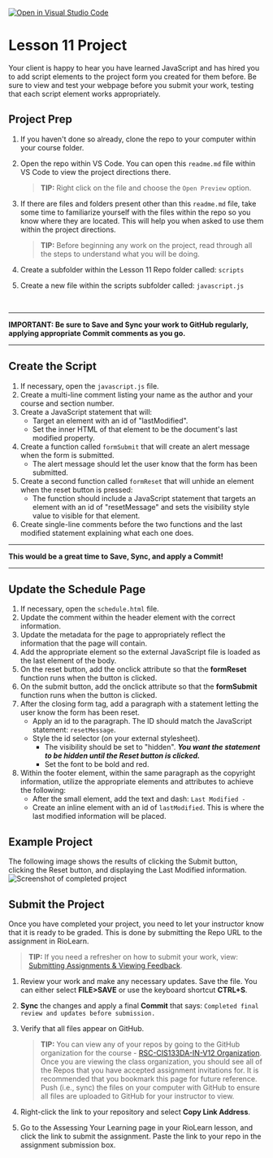 [![Open in Visual Studio Code](https://classroom.github.com/assets/open-in-vscode-718a45dd9cf7e7f842a935f5ebbe5719a5e09af4491e668f4dbf3b35d5cca122.svg)](https://classroom.github.com/online_ide?assignment_repo_id=14159332&assignment_repo_type=AssignmentRepo)
# Lesson 11 Project
Your client is happy to hear you have learned JavaScript and has hired you to add script elements to the project form you created for them before. Be sure to view and test your webpage before you submit your work, testing that each script element works appropriately.

##

## Project Prep
1. If you haven't done so already, clone the repo to your computer within your course folder.
2. Open the repo within VS Code. You can open this `readme.md` file within VS Code to view the project directions there. 

   > **TIP:** Right click on the file and choose the `Open Preview` option.
3. If there are files and folders present other than this `readme.md` file, take some time to familiarize yourself with the files within the repo so you know where they are located. This will help you when asked to use them within the project directions.

   > **TIP:** Before beginning any work on the project, read through all the steps to understand what you will be doing.
4. Create a subfolder within the Lesson 11 Repo folder called: `scripts`
5. Create a new file within the scripts subfolder called: `javascript.js` 

<br>

***
**IMPORTANT: Be sure to Save and Sync your work to GitHub regularly, applying appropriate Commit comments as you go.**
***



## Create the Script
1. If necessary, open the `javascript.js` file.
2. Create a multi-line comment listing your name as the author and your course and section number.
3. Create a JavaScript statement that will:
   - Target an element with an id of "lastModified".
   - Set the inner HTML of that element to be the document's last modified property.
4. Create a function called `formSubmit` that will create an alert message when the form is submitted. 
   - The alert message should let the user know that the form has been submitted.
5. Create a second function called `formReset` that will unhide an element when the reset button is pressed:
   - The function should include a JavaScript statement that targets an element with an id of "resetMessage" and sets the visibility style value to visible for that element.
6. Create single-line comments before the two functions and the last modified statement explaining what each one does.

***
**This would be a great time to Save, Sync, and apply a Commit!**
***

## Update the Schedule Page
1. If necessary, open the `schedule.html` file.
2. Update the comment within the header element with the correct information.
3. Update the metadata for the page to appropriately reflect the information that the page will contain.
4. Add the appropriate element so the external JavaScript file is loaded as the last element of the body.
5. On the reset button, add the onclick attribute so that the **formReset** function runs when the button is clicked. 
6. On the submit button, add the onclick attribute so that the **formSubmit** function runs when the button is clicked.
7. After the closing form tag, add a paragraph with a statement letting the user know the form has been reset.
   - Apply an id to the paragraph. The ID should match the JavaScript statement: `resetMessage`.
   - Style the id selector (on your external stylesheet). 
      - The visibility should be set to "hidden". ***You want the statement to be hidden until the Reset button is clicked.*** 
      - Set the font to be bold and red.
8. Within the footer element, within the same paragraph as the copyright information, utilize the appropriate elements and attributes to achieve the following:
   - After the small element, add the text and dash: `Last Modified -`
   - Create an inline element with an id of `lastModified`. This is where the last modified information will be placed.

## Example Project
The following image shows the results of clicking the Submit button, clicking the Reset button, and displaying the Last Modified information.
![Screenshot of completed project](https://raw.githubusercontent.com/rsc-cis133DA-in-v12/CourseResources/main/L11-example1.png)


## Submit the Project
Once you have completed your project, you need to let your instructor know that it is ready to be graded. This is done by submitting the Repo URL to the assignment in RioLearn.

   > **TIP:** If you need a refresher on how to submit your work, view: [Submitting Assignments & Viewing Feedback](https://riosalado.coursearc.com/content/cis-public/git-github-and-vs-code/submitting-assignments-and-viewing-feedback).
1. Review your work and make any necessary updates. Save the file. You can either select **FILE>SAVE** or use the keyboard shortcut **CTRL+S**.
2. **Sync** the changes and apply a final **Commit** that says: `Completed final review and updates before submission.`
3. Verify that all files appear on GitHub.

   > **TIP:** You can view any of your repos by going to the GitHub organization for the course - [RSC-CIS133DA-IN-V12 Organization](https://github.com/rsc-cis133DA-in-v12). Once you are viewing the class organization, you should see all of the Repos that you have accepted assignment invitations for. It is recommended that you bookmark this page for future reference. Push (i.e., sync) the files on your computer with GitHub to ensure all files are uploaded to GitHub for your instructor to view.
4. Right-click the link to your repository and select **Copy Link Address**.
5. Go to the Assessing Your Learning page in your RioLearn lesson, and click the link to submit the assignment. Paste the link to your repo in the assignment submission box.
